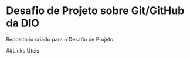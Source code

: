 # Desafio de Projeto sobre Git/GitHub da DIO
Repositório criado para o Desafio de Projeto

##Links Úteis
